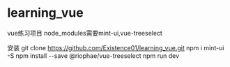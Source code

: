 # learning_vue
vue练习项目
node_modules需要mint-ui,vue-treeselect

安装
git clone https://github.com/Existence01/learning_vue.git
npm i mint-ui -S
npm install --save @riophae/vue-treeselect
npm run dev

